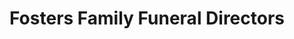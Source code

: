 ---
title: "Fosters Family Funeral Directors"
url: /edinburgh/fosters-family-funeral-directors/
shop: funeral directors
---